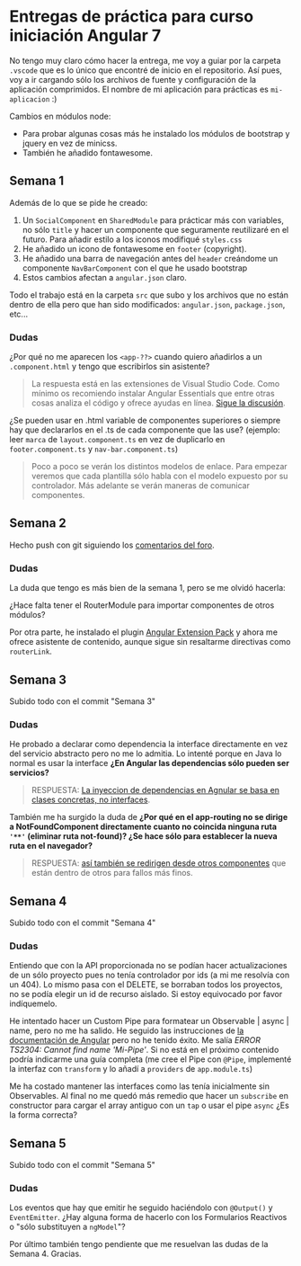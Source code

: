 # Entregas de práctica para curso iniciación Angular 7

No tengo muy claro cómo hacer la entrega, me voy a guiar por la carpeta `.vscode` que es lo único que encontré de inicio en el repositorio. Así pues, voy a ir cargando sólo los archivos de fuente y configuración de la aplicación comprimidos.
El nombre de mi aplicación para prácticas es `mi-aplicacion` :)

Cambios en módulos node:
* Para probar algunas cosas más he instalado los módulos de bootstrap y jquery en vez de minicss.
* También he añadido fontawesome.

## Semana 1
Además de lo que se pide he creado:
1. Un `SocialComponent` en `SharedModule` para prácticar más con variables, no sólo `title` y hacer un componente que seguramente reutilizaré en el futuro. Para añadir estilo a los iconos modifiqué `styles.css`
1. He añadido un icono de fontawesome en `footer` (copyright).
1. He añadido una barra de navegación antes del `header` creándome un componente `NavBarComponent` con el que he usado bootstrap
1. Estos cambios afectan a `angular.json` claro.

Todo el trabajo está en la carpeta `src` que subo y los archivos que no están dentro de ella pero que han sido modificados: `angular.json`, `package.json`, etc...

### Dudas
¿Por qué no me aparecen los `<app-??>` cuando quiero añadirlos a un `.component.html` y tengo que escribirlos sin asistente?
> La respuesta está en las extensiones de Visual Studio Code. Como mínimo os recomiendo instalar Angular Essentials que entre otras cosas analiza el código y ofrece ayudas en línea. [Sigue la discusión](https://cursos.trainingit.es/mod/forum/discuss.php?d=707#p2091).

¿Se pueden usar en .html variable de componentes superiores o siempre hay que declararlos en el .ts de cada componente que las use? (ejemplo: leer `marca` de `layout.component.ts` en vez de duplicarlo en `footer.component.ts` y `nav-bar.component.ts`)
> Poco a poco se verán los distintos modelos de enlace. Para empezar veremos que cada plantilla sólo habla con el modelo expuesto por su controlador. Más adelante se verán maneras de comunicar componentes.

## Semana 2
Hecho push con git siguiendo los [comentarios del foro](https://cursos.trainingit.es/mod/forum/discuss.php?d=709).

### Dudas
La duda que tengo es más bien de la semana 1, pero se me olvidó hacerla:

¿Hace falta tener el RouterModule para importar componentes de otros módulos?

Por otra parte, he instalado el plugin [Angular Extension Pack](https://marketplace.visualstudio.com/items?itemName=loiane.angular-extension-pack) y ahora me ofrece asistente de contenido, aunque sigue sin resaltarme directivas como `routerLink`.

## Semana 3
Subido todo con el commit "Semana 3"

### Dudas
He probado a declarar como dependencia la interface directamente en vez del servicio abstracto pero no me lo admitia. Lo intenté porque en Java lo normal es usar la interface **¿En Angular las dependencias sólo pueden ser servicios?**
> RESPUESTA: [La inyeccion de dependencias en Agnular se basa en clases concretas, no interfaces](https://cursos.trainingit.es/mod/forum/discuss.php?d=760#p2174).

También me ha surgido la duda de **¿Por qué en el app-routing no se dirige a NotFoundComponent directamente cuanto no coincida ninguna ruta `'**'` (eliminar ruta not-found)? ¿Se hace sólo para establecer la nueva ruta en el navegador?**
> RESPUESTA: [así también se redirigen desde otros componentes](https://cursos.trainingit.es/mod/forum/discuss.php?d=760#p2174) que están dentro de otros para fallos más finos.

## Semana 4
Subido todo con el commit "Semana 4"

### Dudas
Entiendo que con la API proporcionada no se podían hacer actualizaciones de un sólo proyecto pues no tenía controlador por ids (a mi me resolvía con un 404). Lo mismo pasa con el DELETE, se borraban todos los proyectos, no se podía elegir un id de recurso aislado. Si estoy equivocado por favor indíquemelo.

He intentado hacer un Custom Pipe para formatear un Observable<Project> | async | name, pero no me ha salido. He seguido las instrucciones de [la documentación de Angular](https://angular.io/guide/pipes#custom-pipes) pero no he tenido éxito. Me salía _ERROR TS2304: Cannot find name 'Mi-Pipe'_. Si no está en el próximo contenido podría indicarme una guía completa (me cree el Pipe con `@Pipe`, implementé la interfaz con `transform` y lo añadí a `providers` de `app.module.ts`)

Me ha costado mantener las interfaces como las tenía inicialmente sin Observables. Al final no me quedó más remedio que hacer un `subscribe` en constructor para cargar el array antiguo con un `tap` o usar el pipe `async` ¿Es la forma correcta?

## Semana 5
Subido todo con el commit "Semana 5"

### Dudas
Los eventos que hay que emitir he seguido haciéndolo con `@Output()` y `EventEmitter`. ¿Hay alguna forma de hacerlo con los Formularios Reactivos o "sólo substituyen a `ngModel`"?

Por último también tengo pendiente que me resuelvan las dudas de la Semana 4. Gracias.
